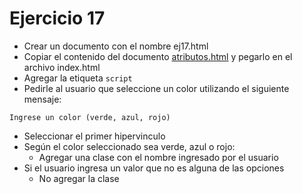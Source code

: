 # Ejercicio 17

* Crear un documento con el nombre ej17.html
* Copiar el contenido del documento [atributos.html](ejemplos/atributos.html) y pegarlo en el archivo index.html
* Agregar la etiqueta `script`
* Pedirle al usuario que seleccione un color utilizando el siguiente mensaje:
```
Ingrese un color (verde, azul, rojo)
```
* Seleccionar el primer hipervinculo
* Según el color seleccionado sea verde, azul o rojo:
  * Agregar una clase con el nombre ingresado por el usuario
* Si el usuario ingresa un valor que no es alguna de las opciones
  * No agregar la clase